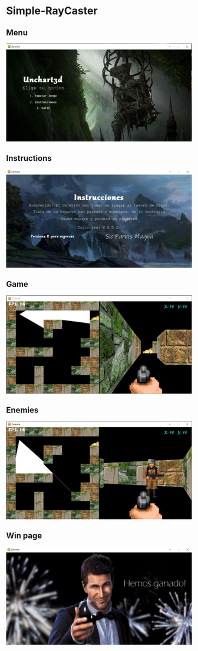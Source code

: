 # Simple-RayCaster

## Menu
![](Final%20Result/main.PNG)
##
## Instructions 
![](Final%20Result/ins.PNG)
##
## Game 
![](Final%20Result/game.PNG)
##
## Enemies 
![](Final%20Result/enemies.PNG)

## Win page 
![](Final%20Result/win.PNG)

